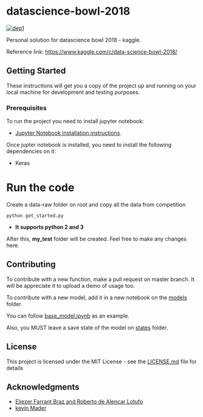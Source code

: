 # datascience-bowl-2018
[![dep1](https://img.shields.io/badge/Keras-2.0+-blue.svg)](https://keras.io/)

Personal solution for datascience bowl 2018 - kaggle.

Reference link: https://www.kaggle.com/c/data-science-bowl-2018/

## Getting Started
These instructions will get you a copy of the project up and running on your local machine for development and testing purposes.

### Prerequisites
To run the project you need to install jupyter notebook:

- [Jupyter Notebook installation instructions](http://jupyter.org/install).

Once jupter notebook is installed, you need to install the following dependencies on it:

- Keras

# Run the code
Create a data-raw folder on root and copy all the data from competition

```
python get_started.py

```
- **It supports python 2 and 3**

After this, **my_test** folder will be created. Feel free to make any changes here.

## Contributing
To contribute with a new function, make a pull request on master branch. It will be appreciate it to upload a demo of usage too.

To contribute with a new model, add it in a new notebook on the [models](https://github.com/chrissaher/datascience-bowl-2018/models) folder.

You can follow [base_model.ipynb](https://github.com/chrissaher/datascience-bowl-2018/models/base_model.ipynb) as an example.

Also, you MUST leave a save state of the model on [states](https://github.com/chrissaher/datascience-bowl-2018/states) folder.

## License
This project is licensed under the MIT License - see the [LICENSE.md](LICENSE.md) file for details

## Acknowledgments

* [Eliezer Farrant Braz and Roberto de Alencar Lotufo](http://www.sbrt.org.br/sbrt2017/anais/1570355345.pdf)
* [kevin Mader](https://www.kaggle.com/kmader/nuclei-overview-to-submission)
